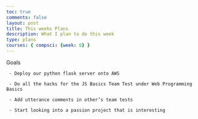 ```yaml
---
toc: true
comments: false
layout: post
title: This weeks Plans
description: What I plan to do this week
type: plans
courses: { compsci: {week: 6} }
---    
```


Goals

     - Deploy our python flask server onto AWS

     - Do all the hacks for the JS Basics Team Test under Web Programming Basics

     - Add utterance comments in other’s team tests

     - Start looking into a passion project that is interesting